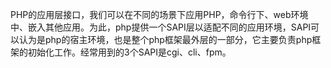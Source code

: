 PHP的应用层接口，我们可以在不同的场景下应用PHP，命令行下、web环境中、嵌入其他应用。为此，php提供一个SAPI层以适配不同的应用环境，SAPI可以认为是php的宿主环境，也是整个php框架最外层的一部分，它主要负责php框架的初始化工作。经常用到的3个SAPI是cgi、cli、fpm。